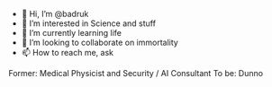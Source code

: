 - 👋 Hi, I’m @badruk
- 👀 I’m interested in Science and stuff
- 🌱 I’m currently learning life
- 💞️ I’m looking to collaborate on immortality
- 📫 How to reach me, ask

Former: Medical Physicist and Security / AI Consultant 
To be:  Dunno
<!---
badruk/badruk is a ✨ special ✨ repository because its `README.md` (this file) appears on your GitHub profile.
You can click the Preview link to take a look at your changes.
--->
